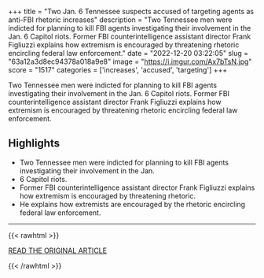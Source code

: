 +++
title = "Two Jan. 6 Tennessee suspects accused of targeting agents as anti-FBI rhetoric increases"
description = "Two Tennessee men were indicted for planning to kill FBI agents investigating their involvement in the Jan. 6 Capitol riots. Former FBI counterintelligence assistant director Frank Figliuzzi explains how extremism is encouraged by threatening rhetoric encircling federal law enforcement."
date = "2022-12-20 03:22:05"
slug = "63a12a3d8ec94378a018a9e8"
image = "https://i.imgur.com/Ax7bTsN.jpg"
score = "1517"
categories = ['increases', 'accused', 'targeting']
+++

Two Tennessee men were indicted for planning to kill FBI agents investigating their involvement in the Jan. 6 Capitol riots. Former FBI counterintelligence assistant director Frank Figliuzzi explains how extremism is encouraged by threatening rhetoric encircling federal law enforcement.

## Highlights

- Two Tennessee men were indicted for planning to kill FBI agents investigating their involvement in the Jan.
- 6 Capitol riots.
- Former FBI counterintelligence assistant director Frank Figliuzzi explains how extremism is encouraged by threatening rhetoric.
- He explains how extremists are encouraged by the rhetoric encircling federal law enforcement.

---

{{< rawhtml >}}
  <p class="article-category">
    <a target="_blank" href="https://www.msnbc.com/msnbc-reports/watch/two-jan-6-tennessee-suspects-accused-of-targeting-agents-as-anti-fbi-rhetoric-increases-158155333958">READ THE ORIGINAL ARTICLE</a>
  </p>
{{< /rawhtml >}}
